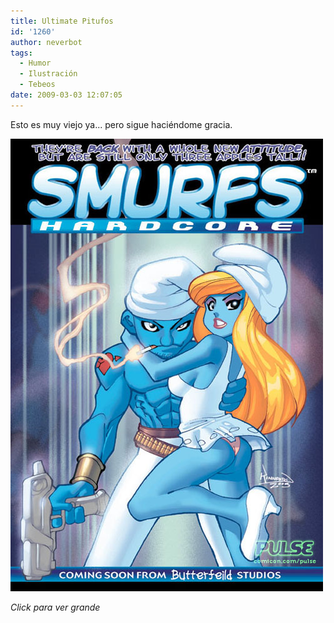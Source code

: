 ```yaml
---
title: Ultimate Pitufos
id: '1260'
author: neverbot
tags:
  - Humor
  - Ilustración
  - Tebeos
date: 2009-03-03 12:07:05
---
```


Esto es muy viejo ya... pero sigue haciéndome gracia.

[![Smurfs Hardcore](./ultimate-pitufos/new_smurfs.jpg "Smurfs Hardcore")](./ultimate-pitufos/new_smurfs.jpg)

_Click para ver grande_